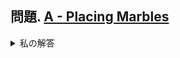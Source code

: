 ## 問題. [A - Placing Marbles](https://atcoder.jp/contests/abc081/tasks/abc081_a)

<details><summary>私の解答</summary><div>

\```C++
#include <bits/stdc++.h>
using namespace std;

int main() {
  int s, s1, s2, s3, x;
  cin >> s;
  
  // s1の値
  if (s >= 100) {
    s1 = 1;
  } 
  else {
    s1 = 0;
  }
  
  // s2の値
  if (s1 == 1) {
    if (s - 100 >= 10) {
      s2 = 1;
    } else {
      s2 = 0;
    }
  }

  // s3の値
  if (s % 2 == 1) {
    s3 = 1;
  } 
  else {
    s3 = 0;
  }
  
  x = s1 + s2 + s3;
  cout << x << endl;
}
\```
</div></details>